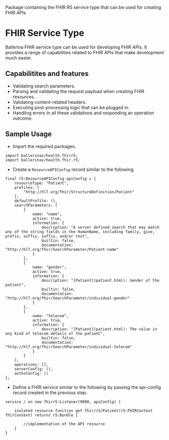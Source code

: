 Package containing the FHIR R5 service type that can be used for creating FHIR APIs

# FHIR Service Type

Ballerina FHIR service type can be used for developing FHIR APIs. It provides a range of capabilities related to FHIR APIs that make development much easier.

## Capabilitites and features

* Validating search parameters.
* Parsing and validating the request payload when creating FHIR resources.
* Validating content-related headers.
* Executing post-processing logic that can be plugged in.
* Handling errors in all these validations and responding an operation outcome.

## Sample Usage

* Import the required packages.

```ballerina
import ballerinax/health.fhirr5; 
import ballerinax/health.fhir.r5; 
```

* Create a `ResourceAPIConfig` record similar to the following.

```ballerina
final r5:ResourceAPIConfig apiConfig = {
    resourceType: "Patient",
    profiles: [
        "http://hl7.org/fhir/StructureDefinition/Patient"
    ],
    defaultProfile: (),
    searchParameters: [
        {
            name: "name",
            active: true,
            information: {
                description: "A server defined search that may match any of the string fields in the HumanName, including family, give, prefix, suffix, suffix, and/or text",
                builtin: false,
                documentation: "http://hl7.org/fhir/SearchParameter/Patient-name"
            }
        },
        {
            name: "gender",
            active: true,
            information: {
                description: "[Patient](patient.html): Gender of the patient",
                builtin: false,
                documentation: "http://hl7.org/fhir/SearchParameter/individual-gender"
            }
        },
        {
            name: "telecom",
            active: true,
            information: {
                description: "[Patient](patient.html): The value in any kind of telecom details of the patient",
                builtin: false,
                documentation: "http://hl7.org/fhir/SearchParameter/individual-telecom"
            }
        }
    ],
    operations: [],
    serverConfig: (),
    authzConfig: ()
};
```

* Define a FHIR service similar to the following by passing the api-config record created in the previous step.

```ballerina
service / on new fhirr5:Listener(9090, apiConfig) {

    isolated resource function get fhir/r5/Patient(r5:FHIRContext fhirContext) returns r5:Bundle {

        //implementation of the API resource
    }
}
```
